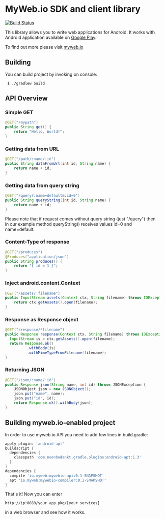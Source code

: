 # MyWeb.io SDK and client library
[![Build Status](https://travis-ci.org/mywebio/mywebio-sdk.svg)](https://travis-ci.org/mywebio/mywebio-sdk)

This library allows you to write web applications for Android.
It works with Android application available on [Google Play](https://play.google.com/store/apps/details?id=io.myweb.server.alpha).

To find out more please visit [myweb.io](http://www.myweb.io/)

## Building
You can build project by invoking on console:
```
 $ ./gradlew build
```

## API Overview
### Simple GET
```java
@GET("/mypath")
public String get() {
	return "Hello, World!";
}
```

### Getting data from URL
```java
@GET("/path/:name/:id")
public String dataFromUrl(int id, String name) {
	return name + id;
}
```

### Getting data from query string
```java
@GET("/query?:name=default&:id=0")
public String queryString(int id, String name) {
	return name + id;
}
```
Please note that if request comes without query string (just "/query") then in our example method queryString() receives values id=0 and name=default.

### Content-Type of response
```java
@GET("/produces")
@Produces("application/json")
public String produces() {
	return "{ id = 1 }";
}
```

### Inject android.content.Context
```java
@GET("/assets/:filename")
public InputStream assets(Context ctx, String filename) throws IOException {
	return ctx.getAssets().open(filename);
}
```

### Response as Response object
```java
@GET("/response/*filename")
public Response response(Context ctx, String filename) throws IOException {
  InputStream is = ctx.getAssets().open(filename);
  return Response.ok()
          .withBody(is)
          .withMimeTypeFromFilename(filename);
}
```

### Returning JSON
```java
@GET("/json/:name/:id")
public Response json(String name, int id) throws JSONException {
	JSONObject json = new JSONObject();
	json.put("name", name);
	json.put("id", id);
	return Response.ok().withBody(json);
}
```

## Building myweb.io-enabled project
In order to use myweb.io API you need to add few lines in build.gradle:
```groovy
apply plugin: 'android-apt'
buildscript {
  dependencies {
    classpath 'com.neenbedankt.gradle.plugins:android-apt:1.3'
  }
}
dependencies {
  compile 'io.myweb:mywebio-api:0.1-SNAPSHOT'
  apt 'io.myweb:mywebio-compiler:0.1-SNAPSHOT'
}
```
That's it! Now you can enter
```
http://ip:8080/your.app.pkg/[your services]
```
in a web browser and see how it works.
